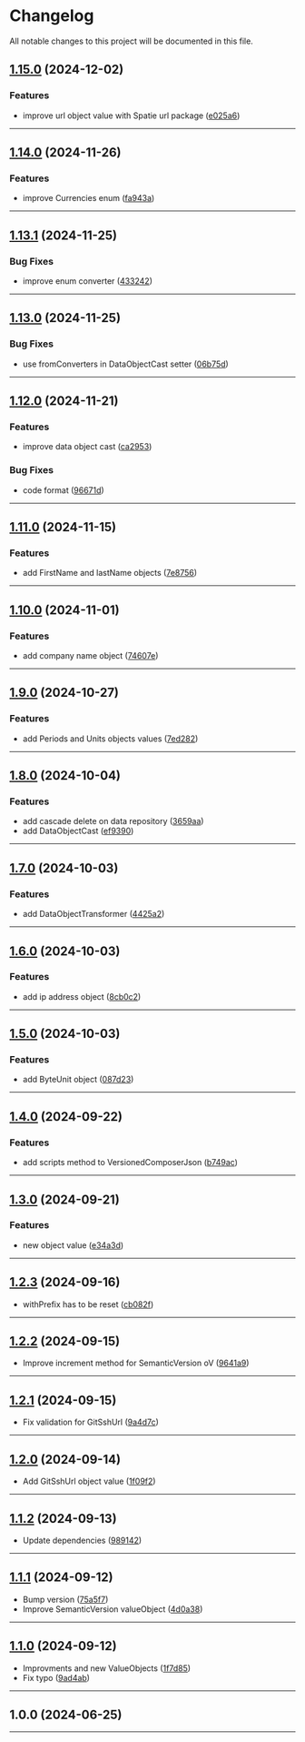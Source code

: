 # Changelog
All notable changes to this project will be documented in this file.
 
## [1.15.0](https://github.com/iBroStudio/laravel-data-repository/compare/v1.14.0...HEAD) (2024-12-02)
### Features
* improve url object value with Spatie url package ([e025a6](https://github.com/iBroStudio/laravel-data-repository/commit/e025a68d7165d0f1e6834abdd92902d39dd38ebf))

---

## [1.14.0](https://github.com/iBroStudio/laravel-data-repository/compare/v1.13.1...HEAD) (2024-11-26)
### Features
* improve Currencies enum ([fa943a](https://github.com/iBroStudio/laravel-data-repository/commit/fa943af474ccc4a36e1a41694f0f4ab2cad21c26))

---

## [1.13.1](https://github.com/iBroStudio/laravel-data-repository/compare/v1.13.0...HEAD) (2024-11-25)
### Bug Fixes
* improve enum converter ([433242](https://github.com/iBroStudio/laravel-data-repository/commit/433242a3e63db22dfd1b9839547d338bbb7f0dab))

---

## [1.13.0](https://github.com/iBroStudio/laravel-data-repository/compare/v1.12.0...HEAD) (2024-11-25)
### Bug Fixes
* use fromConverters in DataObjectCast setter ([06b75d](https://github.com/iBroStudio/laravel-data-repository/commit/06b75d8164094d2f94d36df265013760b6e623be))

---

## [1.12.0](https://github.com/iBroStudio/laravel-data-repository/compare/v1.11.0...HEAD) (2024-11-21)
### Features
* improve data object cast ([ca2953](https://github.com/iBroStudio/laravel-data-repository/commit/ca295394f206ef5362016a5b7151b6b90e70af79))
### Bug Fixes
* code format ([96671d](https://github.com/iBroStudio/laravel-data-repository/commit/96671d97505e6bcf8a012208b11004ddec43f517))

---

## [1.11.0](https://github.com/iBroStudio/laravel-data-repository/compare/v1.10.0...HEAD) (2024-11-15)
### Features
* add FirstName and lastName objects ([7e8756](https://github.com/iBroStudio/laravel-data-repository/commit/7e8756df838d77530788ae50248813d8920781f5))

---

## [1.10.0](https://github.com/iBroStudio/laravel-data-repository/compare/v1.9.0...HEAD) (2024-11-01)
### Features
* add company name object ([74607e](https://github.com/iBroStudio/laravel-data-repository/commit/74607e6d590fb484b2287f0864c253dcb7092b29))

---

## [1.9.0](https://github.com/iBroStudio/laravel-data-repository/compare/v1.8.0...HEAD) (2024-10-27)
### Features
* add Periods and Units objects values ([7ed282](https://github.com/iBroStudio/laravel-data-repository/commit/7ed282d89c76cfa676a95a64d6ab9614dd51f454))

---

## [1.8.0](https://github.com/iBroStudio/laravel-data-repository/compare/v1.7.0...HEAD) (2024-10-04)
### Features
* add cascade delete on data repository ([3659aa](https://github.com/iBroStudio/laravel-data-repository/commit/3659aaff830ea824fca1cdc0dd9c7a68f16eeb1a))
* add DataObjectCast ([ef9390](https://github.com/iBroStudio/laravel-data-repository/commit/ef9390eb2358cf157fba72b135fa87c1e026d522))

---

## [1.7.0](https://github.com/iBroStudio/laravel-data-repository/compare/v1.6.0...HEAD) (2024-10-03)
### Features
* add DataObjectTransformer ([4425a2](https://github.com/iBroStudio/laravel-data-repository/commit/4425a237394b075229f3848eb23635ec76de2d4b))

---

## [1.6.0](https://github.com/iBroStudio/laravel-data-repository/compare/v1.5.0...HEAD) (2024-10-03)
### Features
* add ip address object ([8cb0c2](https://github.com/iBroStudio/laravel-data-repository/commit/8cb0c2b214a4f092fe7865c7788775e91ee79c72))

---

## [1.5.0](https://github.com/iBroStudio/laravel-data-repository/compare/v1.4.0...HEAD) (2024-10-03)
### Features
* add ByteUnit object ([087d23](https://github.com/iBroStudio/laravel-data-repository/commit/087d23e1cc80898b9dbc9c317053dc6af0bfdb3e))

---

## [1.4.0](https://github.com/iBroStudio/laravel-data-repository/compare/v1.3.0...v1.4.0) (2024-09-22)
### Features
* add scripts method to VersionedComposerJson ([b749ac](https://github.com/iBroStudio/laravel-data-repository/commit/b749acab105229b4133cbe4ed22416ff2453c4c4))

---

## [1.3.0](https://github.com/iBroStudio/laravel-data-repository/compare/v1.2.3...v1.3.0) (2024-09-21)
### Features
* new object value ([e34a3d](https://github.com/iBroStudio/laravel-data-repository/commit/e34a3d9c0dd5d3a73ea86a7deaf65653c20c76c7))

---

## [1.2.3](https://github.com/iBroStudio/laravel-data-repository/compare/v1.2.2...v1.2.3) (2024-09-16)
* withPrefix has to be reset ([cb082f](https://github.com/iBroStudio/laravel-data-repository/commit/cb082f6fdb1e6b2ea757450dc8d386677b76b4f7))

---

## [1.2.2](https://github.com/iBroStudio/laravel-data-repository/compare/1.2.1...v1.2.2) (2024-09-15)
* Improve increment method for SemanticVersion oV ([9641a9](https://github.com/iBroStudio/laravel-data-repository/commit/9641a96ff0378a5f8b46b8890a0318f812dd86b7))

---

## [1.2.1](https://github.com/iBroStudio/laravel-data-repository/compare/v1.2.0...1.2.1) (2024-09-15)
* Fix validation for GitSshUrl ([9a4d7c](https://github.com/iBroStudio/laravel-data-repository/commit/9a4d7c188896482202445a3bac676ec42a20b0d2))

---

## [1.2.0](https://github.com/iBroStudio/laravel-data-repository/compare/v1.1.2...v1.2.0) (2024-09-14)
* Add GitSshUrl object value ([1f09f2](https://github.com/iBroStudio/laravel-data-repository/commit/1f09f2df0bfb6b26195e0baa4fbeceed3168a181))

---

## [1.1.2](https://github.com/iBroStudio/laravel-data-repository/compare/v1.1.1...v1.1.2) (2024-09-13)
* Update dependencies ([989142](https://github.com/iBroStudio/laravel-data-repository/commit/9891429c04742ec2e64be48452a9ecb75f980daf))

---

## [1.1.1](https://github.com/iBroStudio/laravel-data-repository/compare/v1.1.0...v1.1.1) (2024-09-12)
* Bump version ([75a5f7](https://github.com/iBroStudio/laravel-data-repository/commit/75a5f77bafae11c98de17c0419b4744a6d08b1d4))
* Improve SemanticVersion valueObject ([4d0a38](https://github.com/iBroStudio/laravel-data-repository/commit/4d0a3846a909201ba1b676ddc797d816ad5697fc))

---

## [1.1.0](https://github.com/iBroStudio/laravel-data-repository/compare/v1.0.0...v1.1.0) (2024-09-12)
* Improvments and new ValueObjects ([1f7d85](https://github.com/iBroStudio/laravel-data-repository/commit/1f7d85984e2a0d3cc41408f7ef6d2c3edc94ae1f))
* Fix typo ([9ad4ab](https://github.com/iBroStudio/laravel-data-repository/commit/9ad4ab6c94965d79981d5ba7d0f1a53824fc3145))

---

## 1.0.0 (2024-06-25)

---
